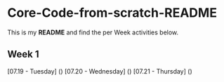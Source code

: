 # Core-Code-from-scratch-README

This is my **README** and find the per Week activities below. 

## Week 1 

[07.19 - Tuesday] ()
[07.20 - Wednesday] ()
[07.21 - Thursday] ()

